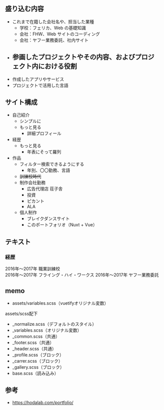## 盛り込む内容

- これまで在籍した会社名や、担当した業種
  - 学校：フェリカ、Web の基礎知識
  - 会社：FHW、Web サイトのコーディング
  - 会社：ヤフー業務委託、社内サイト
- ## 参画したプロジェクトやその内容、およびプロジェクト内における役割
- 作成したアプリやサービス
- プロジェクトで活用した言語

## サイト構成

- 自己紹介
  - シンプルに
  - もっと見る
    - 詳細プロフィール
- 経歴
  - もっと見る
    - 年表にそって羅列
- 作品
  - フィルター検索できるようにする
    - 年別、〇〇勤務、言語
  - ~~訓練校時代~~
  - 制作会社勤務
    - 広告代理店 荘子舎
    - 投資
    - ピカント
    - ALA
  - 個人制作
    - ブレイクダンスサイト
    - このポートフォリオ（Nuxt + Vue）

## テキスト

### 経歴
2016年〜2017年 職業訓練校  
2016年〜2017年 フライング・ハイ・ワークス
2016年〜2017年 ヤフー業務委託

## memo
- assets/variables.scss（vuetifyオリジナル変数）

assets/scss配下
- _normalize.scss（デフォルトのスタイル）
- _variables.scss（オリジナル変数）
- _common.scss（共通）
- _footer.scss（共通）
- _header.scss（共通）
- _profile.scss（ブロック）
- _carrer.scss（ブロック）
- _gallery.scss（ブロック）
- base.scss（読み込み）

## 参考

- https://hodalab.com/portfolio/
